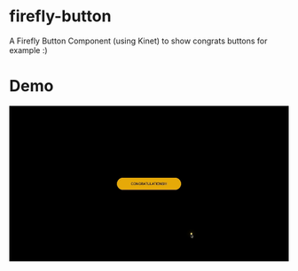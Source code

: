 # firefly-button
A Firefly Button Component (using Kinet) to show congrats buttons for example :)


# Demo
![firefly-button.gif](https://github.com/SirNova01/firefly-button/blob/main/firefly-button-lg.gif)

